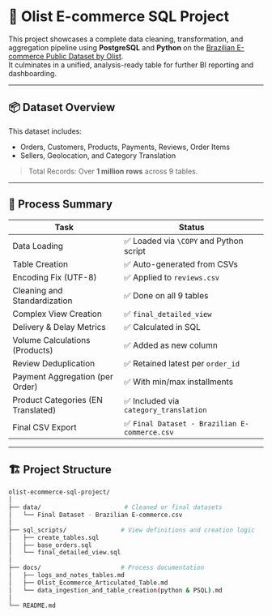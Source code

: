 # 🛒 Olist E-commerce SQL Project

This project showcases a complete data cleaning, transformation, and aggregation pipeline using **PostgreSQL** and **Python** on the [Brazilian E-commerce Public Dataset by Olist](https://www.kaggle.com/datasets/olistbr/brazilian-ecommerce).  
It culminates in a unified, analysis-ready table for further BI reporting and dashboarding.

---

## 📦 Dataset Overview

This dataset includes:
- Orders, Customers, Products, Payments, Reviews, Order Items
- Sellers, Geolocation, and Category Translation

> Total Records: Over **1 million rows** across 9 tables.

---

## 🔧 Process Summary

| Task                                | Status       |
|-------------------------------------|--------------|
| Data Loading                        | ✅ Loaded via `\COPY` and Python script |
| Table Creation                      | ✅ Auto-generated from CSVs |
| Encoding Fix (UTF-8)                | ✅ Applied to `reviews.csv` |
| Cleaning and Standardization        | ✅ Done on all 9 tables |
| Complex View Creation               | ✅ `final_detailed_view` |
| Delivery & Delay Metrics            | ✅ Calculated in SQL |
| Volume Calculations (Products)      | ✅ Added as new column |
| Review Deduplication                | ✅ Retained latest per `order_id` |
| Payment Aggregation (per Order)     | ✅ With min/max installments |
| Product Categories (EN Translated)  | ✅ Included via `category_translation` |
| Final CSV Export                    | ✅ `Final Dataset - Brazilian E-commerce.csv` |

---

## 🏗 Project Structure

```bash
olist-ecommerce-sql-project/
│
├── data/                       # Cleaned or final datasets
│   └── Final Dataset - Brazilian E-commerce.csv
│
├── sql_scripts/               # View definitions and creation logic
│   ├── create_tables.sql
│   ├── base_orders.sql
│   └── final_detailed_view.sql
│
├── docs/                      # Process documentation
│   ├── logs_and_notes_tables.md
│   ├── Olist_Ecommerce_Articulated_Table.md
│   └── data_ingestion_and_table_creation(python & PSQL).md
│
└── README.md
